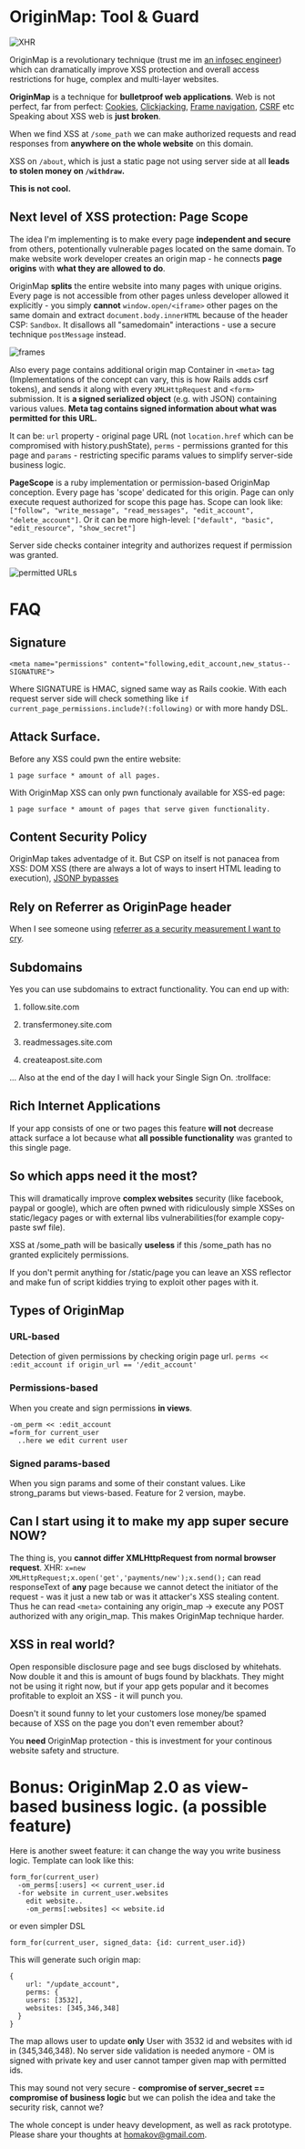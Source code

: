 # OriginMap: Tool & Guard

![XHR](http://f.cl.ly/items/0y3n0a3C261X2Y3X1V2q/demo%20\(1\).png)

OriginMap is a revolutionary technique (trust me im [an infosec engineer](http://homakov.blogspot.com)) which can dramatically improve XSS protection and overall access restrictions for huge, complex and multi-layer websites.

**OriginMap** is a technique for **bulletproof web applications**. Web is not perfect, far from perfect: [Cookies](http://homakov.blogspot.com/2013/02/rethinking-cookies-originonly.html), [Clickjacking](http://homakov.blogspot.com/2012/06/saferweb-with-new-features-come-new.html), [Frame navigation](http://homakov.blogspot.com/2013/02/cross-origin-madness-or-your-frames-are.html), [CSRF](http://homakov.blogspot.com/2012/03/hacking-skrillformer-moneybookers.html) etc
Speaking about XSS web is **just broken**.

When we find XSS at `/some_path` we can make authorized requests and read responses from **anywhere on the whole website** on this domain. 

XSS on `/about`, which is just a static page not using server side at all **leads to stolen money on `/withdraw`.**

**This is not cool.**
## Next level of XSS protection: Page Scope
The idea I'm implementing is to make every page **independent and secure** from others, potentionally vulnerable pages located on the same domain. To make website work developer creates an origin map - he connects **page origins** with **what they are allowed to do**. 

OriginMap **splits** the entire website into many pages with unique origins. Every page is not accessible from other pages unless developer allowed it explicitly - you simply **cannot** `window.open/<iframe>` other pages on the same domain and extract `document.body.innerHTML` because of the header CSP: `Sandbox`. It disallows all "samedomain" interactions - use a secure technique `postMessage` instead.

![frames](http://f.cl.ly/items/3i152w2l243d2W1r0K3P/sameorig.png)

Also every page contains additional origin map Container in `<meta>` tag (Implementations of the concept can vary, this is how Rails adds csrf tokens), and sends it along with every `XMLHttpRequest` and `<form>` submission. It is **a signed serialized object** (e.g. with JSON)  containing various values. **Meta tag contains signed information about what was permitted for this URL.**

It can be: `url` property - original page URL (not `location.href` which can be compromised with history.pushState), `perms` - permissions granted for this page and `params` - restricting specific params values to simplify server-side business logic. 

**PageScope** is a ruby implementation or permission-based OriginMap conception. Every page has 'scope' dedicated for this origin. Page can only execute request authorized for scope this page has. Scope can look like: `["follow", "write_message", "read_messages", "edit_account", "delete_account"]`. Or it can be more high-level:
`["default", "basic", "edit_resource", "show_secret"]`

Server side checks container integrity and authorizes request if permission was granted.

![permitted URLs](http://f.cl.ly/items/2s2B060O1d0N1D3b0U1B/somthn%20\(1\).png)

# FAQ

## Signature
```
<meta name="permissions" content="following,edit_account,new_status--SIGNATURE">
```
Where SIGNATURE is HMAC, signed same way as Rails cookie.
With each request server side will check something like `if current_page_permissions.include?(:following)` or with more handy DSL.

## Attack Surface.
Before any XSS could pwn the entire website:

`1 page surface * amount of all pages.`

With OriginMap XSS can only pwn functionaly available for XSS-ed page: 

`1 page surface * amount of pages that serve given functionality.`

## Content Security Policy

OriginMap takes adventadge of it. But CSP on itself is not panacea from XSS: DOM XSS (there are always a lot of ways to insert HTML leading to execution), [JSONP bypasses](http://homakov.blogspot.com/2013/02/are-you-sure-you-use-jsonp-properly.html)

## Rely on Referrer as OriginPage header

When I see someone using [referrer as a security measurement I want to cry](http://homakov.blogspot.com/2012/04/playing-with-referer-origin-disquscom.html).

## Subdomains

Yes you can use subdomains to extract functionality. You can end up with:

1) follow.site.com

2) transfermoney.site.com

3) readmessages.site.com

4) createapost.site.com

... Also at the end of the day I will hack your Single Sign On. :trollface:

## Rich Internet Applications

If your app consists of one or two pages this feature **will not** decrease attack surface a lot because what **all possible functionality** was granted to this single page.

## So which apps need it the most?

This will dramatically improve **complex websites** security (like facebook, paypal or google), which are often pwned with ridiculously simple XSSes on static/legacy pages or with external libs vulnerabilities(for example copy-paste swf file).

XSS at /some_path will be basically **useless** if this /some_path has no granted explicitely permissions. 

If you don't permit anything for /static/page you can leave an XSS reflector and make fun of script kiddies trying to exploit other pages with it.

## Types of OriginMap

### URL-based

Detection of given permissions by checking origin page url. 
`perms << :edit_account if origin_url == '/edit_account'`

### Permissions-based

When you create and sign permissions **in views**.
```
-om_perm << :edit_account
=form_for current_user
  ..here we edit current user
```
### Signed params-based
When you sign params and some of their constant values. Like strong_params but views-based. Feature for 2 version, maybe.

## Can I start using it to make my app super secure NOW?
The thing is, you **cannot differ XMLHttpRequest from normal browser request**. XHR: 
`x=new XMLHttpRequest;x.open('get','payments/new');x.send();`
can read responseText of **any** page because we cannot detect the initiator of the request - was it just a new tab or was it attacker's XSS stealing content. Thus he can read `<meta>` containing any origin_map -> execute any POST authorized with any origin_map. This makes OriginMap technique harder. 

## XSS in real world? 

Open responsible disclosure page and see bugs disclosed by whitehats. Now double it and this is amount of bugs found by blackhats. They might not be using it right now, but if your app gets popular and it becomes profitable to exploit an XSS - it will punch you. 

Doesn't it sound funny to let your customers lose money/be spamed because of XSS on the page you don't even remember about? 

You **need** OriginMap protection - this is investment for your continous website safety and structure.

# Bonus: OriginMap 2.0 as view-based business logic. (a possible feature)
Here is another sweet feature: it can change the way you write business logic. Template can look like this:
```
form_for(current_user)
  -om_perms[:users] << current_user.id
  -for website in current_user.websites 
    edit website..
    -om_perms[:websites] << website.id
```
or even simpler DSL
```
form_for(current_user, signed_data: {id: current_user.id})
```

This will generate such origin map:
```
{
	url: "/update_account",
	perms: {
    users: [3532],
    websites: [345,346,348] 
  }
}
```
The map allows user to update **only** User with 3532 id and websites with id in (345,346,348). No server side validation is needed anymore - OM is signed with private key and user cannot tamper given map with permitted ids.

This may sound not very secure - **compromise of server_secret == compromise of business logic** but we can polish the idea and take the security risk, cannot we?


The whole concept is under heavy development, as well as rack prototype. Please share your thoughts at homakov@gmail.com. 



